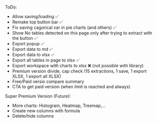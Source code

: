ToDo:
- Allow saving/loading ✅ 
- Remake top button bar ✅
- Fix saving cagorical var in pie charts (and others) ✅
- Show No tables detected on this page only after trying to extract with the button ✅
- Export popup ✅
- Export data to md ✅
- Export data to xlsx ✅
- Export all tables in page to xlsx ✅
- Export workspace with charts to xlsx ❌ (not possible with library)
- Premium version divide, cap check (15 extractions, 1 save, 1 export XLSX, 1 export all XLSX)
- Free/Paid versio  compare summary
- CTA to get paid version (when limit is reached and always)

Super Premium Version (Future):
- More charts: Histogram, Heatmap, Treemap,...
- Create new columns with formula
- Delete/hide columns

